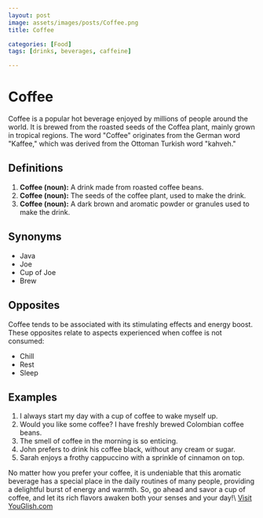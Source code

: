 ```yaml
---
layout: post
image: assets/images/posts/Coffee.png
title: Coffee

categories: [Food]
tags: [drinks, beverages, caffeine]

---
```


# Coffee

Coffee is a popular hot beverage enjoyed by millions of people around the world. It is brewed from the roasted seeds of the Coffea plant, mainly grown in tropical regions. The word "Coffee" originates from the German word "Kaffee," which was derived from the Ottoman Turkish word "kahveh."

## Definitions

1. **Coffee (noun):** A drink made from roasted coffee beans.
2. **Coffee (noun):** The seeds of the coffee plant, used to make the drink.
3. **Coffee (noun):** A dark brown and aromatic powder or granules used to make the drink.

## Synonyms

- Java
- Joe
- Cup of Joe
- Brew

## Opposites

Coffee tends to be associated with its stimulating effects and energy boost. These opposites relate to aspects experienced when coffee is not consumed:

- Chill
- Rest
- Sleep

## Examples

1. I always start my day with a cup of coffee to wake myself up.
2. Would you like some coffee? I have freshly brewed Colombian coffee beans.
3. The smell of coffee in the morning is so enticing.
4. John prefers to drink his coffee black, without any cream or sugar.
5. Sarah enjoys a frothy cappuccino with a sprinkle of cinnamon on top.

No matter how you prefer your coffee, it is undeniable that this aromatic beverage has a special place in the daily routines of many people, providing a delightful burst of energy and warmth. So, go ahead and savor a cup of coffee, and let its rich flavors awaken both your senses and your day!\ <a id="yg-widget-0" class="youglish-widget" data-query="Coffee" data-lang="german" data-components="8412" data-auto-start="0" data-bkg-color="theme_light" data-title="How%20to%20pronounce%20Coffee%20in%20German"  rel="nofollow" href="https://youglish.com">Visit YouGlish.com</a><script async src="https://youglish.com/public/emb/widget.js" charset="utf-8"></script>